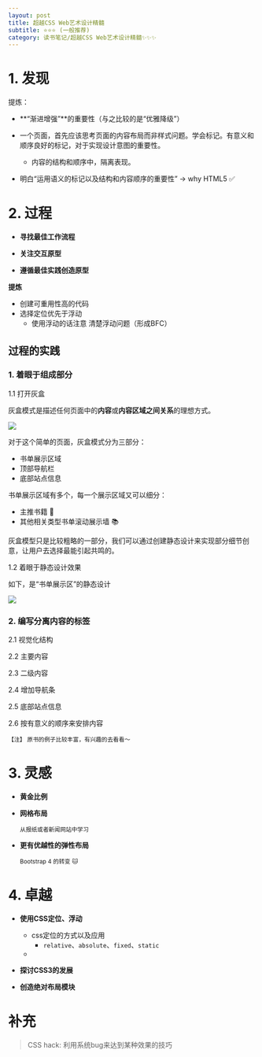 ```yaml
---
layout: post
title: 超越CSS Web艺术设计精髓
subtitle: ⭐️⭐️⭐️ (一般推荐)
category: 读书笔记/超越CSS Web艺术设计精髓✨✨✨
---
```

<style>
.post-container img {
    width: 80%;
}
</style>

# 1. 发现

提炼：
 - **“渐进增强”**的重要性（与之比较的是“优雅降级”）
 - 一个页面，首先应该思考页面的内容布局而非样式问题。学会标记。有意义和顺序良好的标记，对于实现设计意图的重要性。
    + 内容的结构和顺序中，隔离表现。

- 明白“运用语义的标记以及结构和内容顺序的重要性”  -> why HTML5 ✅

# 2. 过程

* **寻找最佳工作流程**

* **关注交互原型**

* **遵循最佳实践创造原型**

**提炼**

  - 创建可重用性高的代码
  - 选择定位优先于浮动
    + 使用浮动的话注意 清楚浮动问题（形成BFC）

## 过程的实践

<!-- TODO: 将自己 book页面那部分作为一个例子讲解 -->

### 1. 着眼于组成部分
    
1.1 打开灰盒

 灰盒模式是描述任何页面中的**内容**或**内容区域之间关系**的理想方式。

![]({{site.imgurl}}/in-post/transcend-css/grey-box.png)

对于这个简单的页面，灰盒模式分为三部分：
- 书单展示区域
- 顶部导航栏
- 底部站点信息

书单展示区域有多个，每一个展示区域又可以细分：
- 主推书籍 📖
- 其他相关类型书单滚动展示墙 📚

灰盒模型只是比较粗略的一部分，我们可以通过创建静态设计来实现部分细节创意，让用户去选择最能引起共鸣的。

1.2 着眼于静态设计效果


如下，是“书单展示区”的静态设计

![]({{site.imgurl}}/in-post/transcend-css/静态设计.png)

### 2. 编写分离内容的标签

2.1 视觉化结构

2.2 主要内容

2.3 二级内容

2.4 增加导航条

2.5 底部站点信息

2.6 按有意义的顺序来安排内容

<small>【注】 原书的例子比较丰富，有兴趣的去看看～</small>

# 3. 灵感

* **黄金比例**

* **网格布局** 
    
    <small>从报纸或者新闻网站中学习</small>

* **更有优越性的弹性布局** 

    <small>Bootstrap 4 的转变 🐱</small>

# 4. 卓越

* **使用CSS定位、浮动**

    - css定位的方式以及应用
        - `relative`、`absolute`、`fixed`、`static`
    - 

* **探讨CSS3的发展**

* **创造绝对布局模块**

# 补充

> CSS hack: 利用系统bug来达到某种效果的技巧

<!--TODO: 列举某些css hack-->
